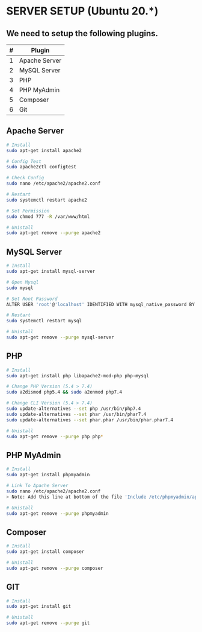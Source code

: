 # SERVER SETUP (Ubuntu 20.*)
## We need to setup the following plugins.
| # | Plugin |
| ------ | ------ |
| 1 | Apache Server |
| 2 | MySQL Server |
| 3 | PHP |
| 4 | PHP MyAdmin |
| 5 | Composer |
| 6 | Git |

## Apache Server
``` sh
# Install
sudo apt-get install apache2
```
``` sh
# Config Test
sudo apache2ctl configtest
```
``` sh
# Check Config
sudo nano /etc/apache2/apache2.conf
```
``` sh
# Restart
sudo systemctl restart apache2
```
``` sh
# Set Permission
sudo chmod 777 -R /var/www/html
```
``` sh
# Unistall
sudo apt-get remove --purge apache2
```

## MySQL Server
``` sh
# Install
sudo apt-get install mysql-server
```
``` sh
# Open Mysql
sudo mysql
```
``` sh
# Set Root Password
ALTER USER 'root'@'localhost' IDENTIFIED WITH mysql_native_password BY 'root';
```
``` sh
# Restart
sudo systemctl restart mysql
```
``` sh
# Unistall
sudo apt-get remove --purge mysql-server
```

## PHP
``` sh
# Install
sudo apt-get install php libapache2-mod-php php-mysql
```
``` sh
# Change PHP Version (5.4 > 7.4)
sudo a2dismod php5.4 && sudo a2enmod php7.4
```
``` sh
# Change CLI Version (5.4 > 7.4)
sudo update-alternatives --set php /usr/bin/php7.4
sudo update-alternatives --set phar /usr/bin/phar7.4
sudo update-alternatives --set phar.phar /usr/bin/phar.phar7.4
```
``` sh
# Unistall
sudo apt-get remove --purge php php*
```

## PHP MyAdmin
```sh
# Install
sudo apt-get install phpmyadmin
```
```sh
# Link To Apache Server
sudo nano /etc/apache2/apache2.conf
> Note: Add this line at bottom of the file 'Include /etc/phpmyadmin/apache.conf'
```
```sh
# Unistall
sudo apt-get remove --purge phpmyadmin
```

## Composer
```sh
# Install
sudo apt-get install composer
```
```sh
# Unistall
sudo apt-get remove --purge composer
```

## GIT
```sh
# Install
sudo apt-get install git
```
```sh
# Unistall
sudo apt-get remove --purge git
```
